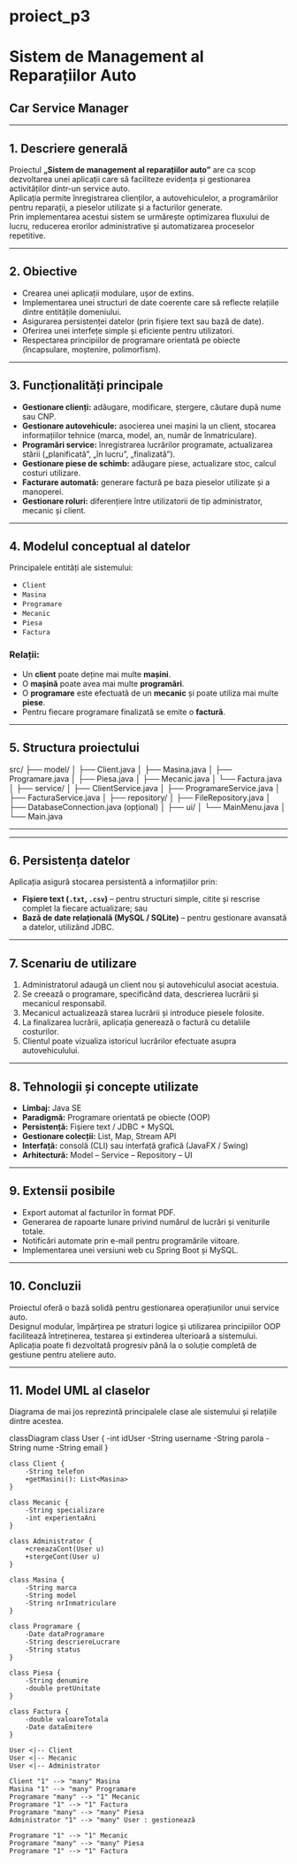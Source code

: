 # proiect_p3
# Sistem de Management al Reparațiilor Auto  
## Car Service Manager

---

## 1. Descriere generală
Proiectul **„Sistem de management al reparațiilor auto”** are ca scop dezvoltarea unei aplicații care să faciliteze evidența și gestionarea activităților dintr-un service auto.  
Aplicația permite înregistrarea clienților, a autovehiculelor, a programărilor pentru reparații, a pieselor utilizate și a facturilor generate.  
Prin implementarea acestui sistem se urmărește optimizarea fluxului de lucru, reducerea erorilor administrative și automatizarea proceselor repetitive.

---

## 2. Obiective
- Crearea unei aplicații modulare, ușor de extins.  
- Implementarea unei structuri de date coerente care să reflecte relațiile dintre entitățile domeniului.  
- Asigurarea persistenței datelor (prin fișiere text sau bază de date).  
- Oferirea unei interfețe simple și eficiente pentru utilizatori.  
- Respectarea principiilor de programare orientată pe obiecte (încapsulare, moștenire, polimorfism).

---

## 3. Funcționalități principale
- **Gestionare clienți:** adăugare, modificare, ștergere, căutare după nume sau CNP.  
- **Gestionare autovehicule:** asocierea unei mașini la un client, stocarea informațiilor tehnice (marca, model, an, număr de înmatriculare).  
- **Programări service:** înregistrarea lucrărilor programate, actualizarea stării („planificată”, „în lucru”, „finalizată”).  
- **Gestionare piese de schimb:** adăugare piese, actualizare stoc, calcul costuri utilizare.  
- **Facturare automată:** generare factură pe baza pieselor utilizate și a manoperei.  
- **Gestionare roluri:** diferențiere între utilizatorii de tip administrator, mecanic și client.

---

## 4. Modelul conceptual al datelor
Principalele entități ale sistemului:
- `Client`
- `Masina`
- `Programare`
- `Mecanic`
- `Piesa`
- `Factura`

### Relații:
- Un **client** poate deține mai multe **mașini**.  
- O **mașină** poate avea mai multe **programări**.  
- O **programare** este efectuată de un **mecanic** și poate utiliza mai multe **piese**.  
- Pentru fiecare programare finalizată se emite o **factură**.

---

## 5. Structura proiectului
src/
├── model/
│ ├── Client.java
│ ├── Masina.java
│ ├── Programare.java
│ ├── Piesa.java
│ ├── Mecanic.java
│ └── Factura.java
│
├── service/
│ ├── ClientService.java
│ ├── ProgramareService.java
│ ├── FacturaService.java
│
├── repository/
│ ├── FileRepository.java
│ ├── DatabaseConnection.java (opțional)
│
├── ui/
│ └── MainMenu.java
│
└── Main.java

---



---

## 6. Persistența datelor
Aplicația asigură stocarea persistentă a informațiilor prin:
- **Fișiere text (`.txt`, `.csv`)** – pentru structuri simple, citite și rescrise complet la fiecare actualizare; sau  
- **Bază de date relațională (MySQL / SQLite)** – pentru gestionare avansată a datelor, utilizând JDBC.

---

## 7. Scenariu de utilizare
1. Administratorul adaugă un client nou și autovehiculul asociat acestuia.  
2. Se creează o programare, specificând data, descrierea lucrării și mecanicul responsabil.  
3. Mecanicul actualizează starea lucrării și introduce piesele folosite.  
4. La finalizarea lucrării, aplicația generează o factură cu detaliile costurilor.  
5. Clientul poate vizualiza istoricul lucrărilor efectuate asupra autovehiculului.

---

## 8. Tehnologii și concepte utilizate
- **Limbaj:** Java SE  
- **Paradigmă:** Programare orientată pe obiecte (OOP)  
- **Persistență:** Fișiere text / JDBC + MySQL  
- **Gestionare colecții:** List, Map, Stream API  
- **Interfață:** consolă (CLI) sau interfață grafică (JavaFX / Swing)  
- **Arhitectură:** Model – Service – Repository – UI

---

## 9. Extensii posibile
- Export automat al facturilor în format PDF.  
- Generarea de rapoarte lunare privind numărul de lucrări și veniturile totale.  
- Notificări automate prin e-mail pentru programările viitoare.  
- Implementarea unei versiuni web cu Spring Boot și MySQL.

---

## 10. Concluzii
Proiectul oferă o bază solidă pentru gestionarea operațiunilor unui service auto.  
Designul modular, împărțirea pe straturi logice și utilizarea principiilor OOP facilitează întreținerea, testarea și extinderea ulterioară a sistemului.  
Aplicația poate fi dezvoltată progresiv până la o soluție completă de gestiune pentru ateliere auto.

---



## 11. Model UML al claselor

Diagrama de mai jos reprezintă principalele clase ale sistemului și relațiile dintre acestea.

classDiagram
    class User {
        -int idUser
        -String username
        -String parola
        -String nume
        -String email
    }

    class Client {
        -String telefon
        +getMasini(): List<Masina>
    }

    class Mecanic {
        -String specializare
        -int experientaAni
    }

    class Administrator {
        +creeazaCont(User u)
        +stergeCont(User u)
    }

    class Masina {
        -String marca
        -String model
        -String nrInmatriculare
    }

    class Programare {
        -Date dataProgramare
        -String descriereLucrare
        -String status
    }

    class Piesa {
        -String denumire
        -double pretUnitate
    }

    class Factura {
        -double valoareTotala
        -Date dataEmitere
    }

    User <|-- Client
    User <|-- Mecanic
    User <|-- Administrator

    Client "1" --> "many" Masina
    Masina "1" --> "many" Programare
    Programare "many" --> "1" Mecanic
    Programare "1" --> "1" Factura
    Programare "many" --> "many" Piesa
    Administrator "1" --> "many" User : gestionează

    Programare "1" --> "1" Mecanic
    Programare "many" --> "many" Piesa
    Programare "1" --> "1" Factura

